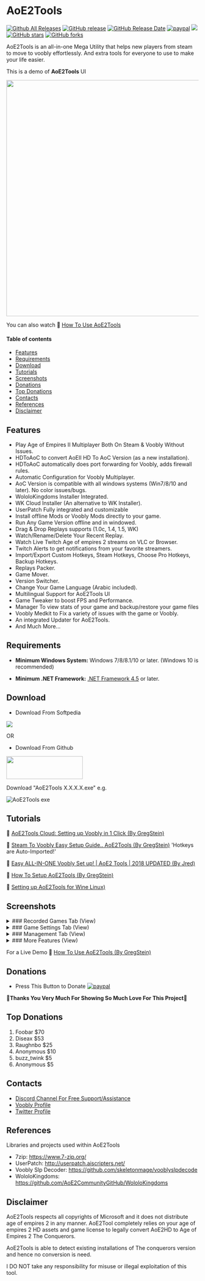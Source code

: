 # AoE2Tools

[![Github All Releases](https://img.shields.io/github/downloads/gregstein/AoE2Tools/total.svg)](https://github.com/gregstein/AoE2Tools/releases)
[![GitHub release](https://img.shields.io/github/release/gregstein/AoE2Tools/all.svg)](https://github.com/gregstein/AoE2Tools/releases)
[![GitHub Release Date](https://img.shields.io/github/release-date-pre/gregstein/AoE2Tools.svg)](https://github.com/gregstein/AoE2Tools/releases)
[![paypal](https://img.shields.io/badge/Donate-PayPal-green.svg)](https://streamlabs.com/gregstein_)
[<img src="https://discordapp.com/api/guilds/452492146100928515/widget.png?style=shield">](https://discordapp.com/invite/jdCgCyx)
[![GitHub stars](https://img.shields.io/github/stars/gregstein/AoE2Tools.svg)](https://github.com/gregstein/AoE2Tools/stargazers)
[![GitHub forks](https://img.shields.io/github/forks/gregstein/AoE2Tools.svg)](https://github.com/gregstein/AoE2Tools/network)

AoE2Tools is an all-in-one Mega Utility that helps new players from steam to move to voobly effortlessly. And extra tools for everyone to use to make your life easier.

This is a demo of **AoE2Tools** UI

<img src="https://i.imgur.com/WbPpmU1.png" width="619" >

You can also watch 🎦 [How To Use AoE2Tools](https://www.youtube.com/watch?v=0uCuQ_smLZ0)

#### Table of contents
* [Features](#features)
* [Requirements](#requirements)
* [Download](#download)
* [Tutorials](#tutorials)
* [Screenshots](#screenshots)
* [Donations](#donations)
* [Top Donations](#top-donations)
* [Contacts](#contacts)
* [References](#references)
* [Disclaimer](#disclaimer)

## Features
* Play Age of Empires II Multiplayer Both On Steam & Voobly Without Issues.
* HDToAoC to convert AoEII HD To AoC Version (as a new installation).
* HDToAoC automatically does port forwarding for Voobly, adds firewall rules.
* Automatic Configuration for Voobly Multiplayer.
* AoC Version is compatible with all windows systems (Win7/8/10 and later). No color issues/bugs.
* WololoKingdoms Installer Integrated.
* WK Cloud Installer (An alternative to WK Installer).
* UserPatch Fully integrated and customizable
* Install offline Mods or Voobly Mods directly to your game.
* Run Any Game Version offline and in windowed.
* Drag & Drop Replays supports (1.0c, 1.4, 1.5, WK)
* Watch/Rename/Delete Your Recent Replay.
* Watch Live Twitch Age of empires 2 streams on VLC or Browser.
* Twitch Alerts to get notifications from your favorite streamers.
* Import/Export Custom Hotkeys, Steam Hotkeys, Choose Pro Hotkeys, Backup Hotkeys.
* Replays Packer.
* Game Mover.
* Version Switcher.
* Change Your Game Language (Arabic included).
* Multilingual Support for AoE2Tools UI
* Game Tweaker to boost FPS and Performance.
* Manager To view stats of your game and backup/restore your game files
* Voobly Medkit to Fix a variety of issues with the game or Voobly.
* An integrated Updater for AoE2Tools.
* And Much More...


## Requirements

* **Minimum Windows System:** Windows 7/8/8.1/10 or later. (Windows 10 is recommended)

* **Minimum .NET Framework:** [.NET Framework 4.5](https://www.microsoft.com/fr-fr/download/details.aspx?id=30653) or later.

## Download

* Download From Softpedia

<a target="_blank" href="https://games.softpedia.com/get/Tools/AoE2Tools.shtml"><img src="https://github.com/gregstein/AoE2Tools/blob/master/HDToAoC/Resources/softpedia_download_large_shadow.png"></a>

OR

* Download From Github

<a target="_blank" href="https://github.com/gregstein/AoE2Tools/releases"><img src="https://github.githubassets.com/images/modules/logos_page/GitHub-Logo.png" width="200" height="60"></a>


Download "AoE2Tools X.X.X.X.exe" e.g.

![AoE2Tools exe](https://image.prntscr.com/image/PbKUGB3SQOqCa-Qkte08fA.png)

## Tutorials

🎦 [AoE2Tools Cloud: Setting up Voobly in 1 Click (By GregStein)](https://www.youtube.com/watch?v=x2YembRq4U0)

🎦 [Steam To Voobly Easy Setup Guide.. AoE2Tools (By GregStein)](https://www.youtube.com/watch?v=Srhi14fjTkM) 'Hotkeys are Auto-Imported!'

🎦 [Easy ALL-IN-ONE Voobly Set up! | AoE2 Tools | 2018 UPDATED (By Jred)](https://www.youtube.com/watch?v=LTgb8NII0UM)

📜 [How To Setup AoE2Tools (By GregStein)](https://steamcommunity.com/sharedfiles/filedetails/?id=1459865719)

📜 [Setting up AoE2Tools for Wine Linux)](https://ageofnotes.com/tutorials/setting-age-empires-2-multiplayer-wine-linux-2019/)


## Screenshots

<details><summary>### Recorded Games Tab (View)</summary>
<p>
     <img src="https://i.imgur.com/JDQP5I9.png" width="619" >
</p>
</details>

<details><summary>### Game Settings Tab (View)</summary>
<p>
  <img src="https://i.imgur.com/sRFbKHA.png" width="619" >
</p>
</details>

<details><summary>### Management Tab (View)</summary>
<p>
   <img src="https://i.imgur.com/0LkhWaZ.png" width="619" >
</p>
</details>

<details><summary>### More Features (View)</summary>
<p>
  <img src="https://i.imgur.com/PPX9L06.png" width="619" >
</p>
</details>


For a Live Demo 🎦 [How To Use AoE2Tools (By GregStein)](https://www.youtube.com/watch?v=0uCuQ_smLZ0)

## Donations
* Press This Button to Donate [![paypal](https://img.shields.io/badge/Donate-PayPal-green.svg)](https://streamlabs.com/gregstein_)

💞**Thanks You Very Much For Showing So Much Love For This Project**💞

## Top Donations

1. Foobar $70
2. Diseax $53
3. Raughnbo $25
4. Anonymous $10
5. buzz_twink $5
6. Anonymous $5

## Contacts
* [Discord Channel For Free Support/Assistance](https://discordapp.com/invite/jdCgCyx)
* [Voobly Profile](https://www.voobly.com/profile/view/123615731)
* [Twitter Profile](https://twitter.com/gregaoc2)

## References
Libraries and projects used within AoE2Tools

- 7zip: https://www.7-zip.org/
- UserPatch: http://userpatch.aiscripters.net/
- Voobly Slp Decoder: https://github.com/skeletonmage/vooblyslpdecode
- WololoKingdoms: https://github.com/AoE2CommunityGitHub/WololoKingdoms

## Disclaimer
AoE2Tools respects all copyrights of Microsoft and it does not distribute age of empires 2 in any manner. AoE2Tool completely relies on your age of empires 2 HD assets and game license to legally convert AoE2HD to Age of Empires 2 The Conquerors.

AoE2Tools is able to detect existing installations of The conquerors version and hence no conversion is need.

I DO NOT take any responsibility for misuse or illegal exploitation of this tool.
